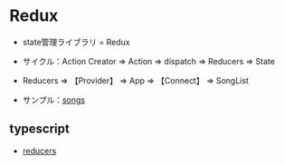 # Redux
- state管理ライブラリ = Redux

- サイクル：Action Creator => Action => dispatch => Reducers => State
- Reducers => 【Provider】 => App => 【Connect】 => SongList

- サンプル：[songs]()


## typescript
- [reducers](https://github.com/endw0901/react_typescript/blob/main/reducers.md)
